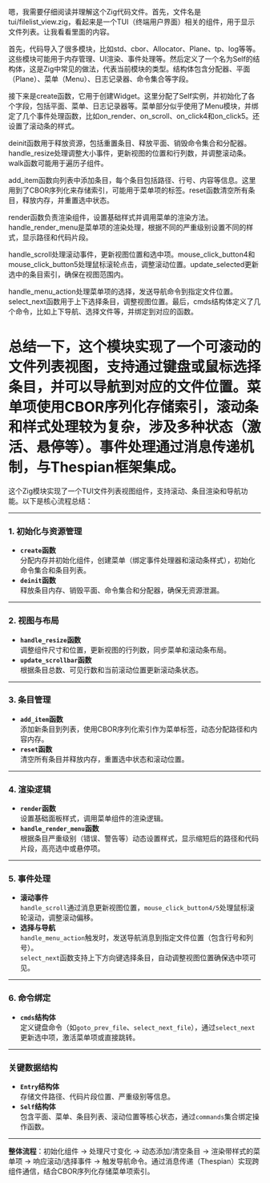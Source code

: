 嗯，我需要仔细阅读并理解这个Zig代码文件。首先，文件名是tui/filelist_view.zig，看起来是一个TUI（终端用户界面）相关的组件，用于显示文件列表。让我看看里面的内容。

首先，代码导入了很多模块，比如std、cbor、Allocator、Plane、tp、log等等。这些模块可能用于内存管理、UI渲染、事件处理等。然后定义了一个名为Self的结构体，这是Zig中常见的做法，代表当前模块的类型。结构体包含分配器、平面（Plane）、菜单（Menu）、日志记录器、命令集合等字段。

接下来是create函数，它用于创建Widget。这里分配了Self实例，并初始化了各个字段，包括平面、菜单、日志记录器等。菜单部分似乎使用了Menu模块，并绑定了几个事件处理函数，比如on_render、on_scroll、on_click4和on_click5。还设置了滚动条的样式。

deinit函数用于释放资源，包括重置条目、释放平面、销毁命令集合和分配器。handle_resize处理调整大小事件，更新视图的位置和行列数，并调整滚动条。walk函数可能用于遍历子组件。

add_item函数向列表中添加条目，每个条目包括路径、行号、内容等信息。这里用到了CBOR序列化来存储索引，可能用于菜单项的标签。reset函数清空所有条目，释放内存，并重置选中状态。

render函数负责渲染组件，设置基础样式并调用菜单的渲染方法。handle_render_menu是菜单项的渲染处理，根据不同的严重级别设置不同的样式，显示路径和代码片段。

handle_scroll处理滚动事件，更新视图位置和选中项。mouse_click_button4和mouse_click_button5处理鼠标滚轮点击，调整滚动位置。update_selected更新选中的条目索引，确保在视图范围内。

handle_menu_action处理菜单项的选择，发送导航命令到指定文件位置。select_next函数用于上下选择条目，调整视图位置。最后，cmds结构体定义了几个命令，比如上下导航、选择文件等，并绑定到对应的函数。

总结一下，这个模块实现了一个可滚动的文件列表视图，支持通过键盘或鼠标选择条目，并可以导航到对应的文件位置。菜单项使用CBOR序列化存储索引，滚动条和样式处理较为复杂，涉及多种状态（激活、悬停等）。事件处理通过消息传递机制，与Thespian框架集成。
================================================
这个Zig模块实现了一个TUI文件列表视图组件，支持滚动、条目渲染和导航功能。以下是核心流程总结：

---

### **1. 初始化与资源管理**
- **`create`函数**  
  分配内存并初始化组件，创建菜单（绑定事件处理器和滚动条样式），初始化命令集合和条目列表。
- **`deinit`函数**  
  释放条目内存、销毁平面、命令集合和分配器，确保无资源泄漏。

---

### **2. 视图与布局**
- **`handle_resize`函数**  
  调整组件尺寸和位置，更新视图的行列数，同步菜单和滚动条布局。
- **`update_scrollbar`函数**  
  根据条目总数、可见行数和当前滚动位置更新滚动条状态。

---

### **3. 条目管理**
- **`add_item`函数**  
  添加新条目到列表，使用CBOR序列化索引作为菜单标签，动态分配路径和内容内存。
- **`reset`函数**  
  清空所有条目并释放内存，重置选中状态和滚动位置。

---

### **4. 渲染逻辑**
- **`render`函数**  
  设置基础面板样式，调用菜单组件的渲染逻辑。
- **`handle_render_menu`函数**  
  根据条目严重级别（错误、警告等）动态设置样式，显示缩短后的路径和代码片段，高亮选中或悬停项。

---

### **5. 事件处理**
- **滚动事件**  
  `handle_scroll`通过消息更新视图位置，`mouse_click_button4/5`处理鼠标滚轮滚动，调整滚动偏移。
- **选择与导航**  
  `handle_menu_action`触发时，发送导航消息到指定文件位置（包含行号和列号）。  
  `select_next`函数支持上下方向键选择条目，自动调整视图位置确保选中项可见。

---

### **6. 命令绑定**
- **`cmds`结构体**  
  定义键盘命令（如`goto_prev_file`、`select_next_file`），通过`select_next`更新选中项，激活菜单项或直接跳转。

---

### **关键数据结构**
- **`Entry`结构体**  
  存储文件路径、代码片段位置、严重级别等信息。
- **`Self`结构体**  
  包含平面、菜单、条目列表、滚动位置等核心状态，通过`commands`集合绑定操作函数。

---

**整体流程**：初始化组件 → 处理尺寸变化 → 动态添加/清空条目 → 渲染带样式的菜单项 → 响应滚动/选择事件 → 触发导航命令。通过消息传递（Thespian）实现跨组件通信，结合CBOR序列化存储菜单项索引。